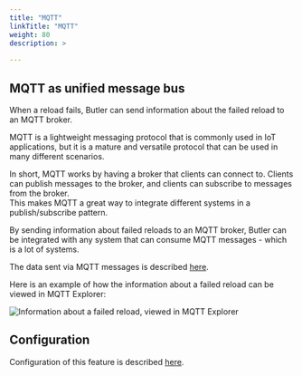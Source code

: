 ```yaml
---
title: "MQTT"
linkTitle: "MQTT"
weight: 80
description: >
  
---
```


## MQTT as unified message bus

When a reload fails, Butler can send information about the failed reload to an MQTT broker.

MQTT is a lightweight messaging protocol that is commonly used in IoT applications, but it is a mature and versatile protocol that can be used in many different scenarios.

In short, MQTT works by having a broker that clients can connect to. Clients can publish messages to the broker, and clients can subscribe to messages from the broker.  
This makes MQTT a great way to integrate different systems in a publish/subscribe pattern.

By sending information about failed reloads to an MQTT broker, Butler can be integrated with any system that can consume MQTT messages - which is a lot of systems.

The data sent via MQTT messages is described [here](TODO).

Here is an example of how the information about a failed reload can be viewed in MQTT Explorer:

![Information about a failed reload, viewed in MQTT Explorer](/img/failed-reload-mqtt-explorer-1.png 'Information about a failed reload, viewed in MQTT Explorer')

## Configuration

Configuration of this feature is described [here](/docs/getting-started/setup/mqtt/).
